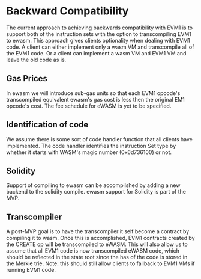 # Backward Compatibility
The current approach to achieving backwards compatibility with EVM1 is to
support both of the instruction sets with the option to transcompiling EVM1 to 
ewasm. This approach gives clients optionality when dealing with EVM1 code.
A client can either implement only a wasm VM and transcompile all of the EVM1
code. Or a client can implement a wasm VM and EVM1 VM and leave the old code as
is.

## Gas Prices
In ewasm we will introduce sub-gas units so that each EVM1 opcode's
transcompiled equivalent ewasm's gas cost is less then the original EM1 opcode's
cost. The fee schedule for eWASM is yet to be specified.

## Identification of code
We assume there is some sort of code handler function that all clients have 
implemented. The code handler identifies the instruction Set type by whether it
starts with WASM's magic number (0x6d736100) or not.

## Solidity
Support of compiling to ewasm can be accompilshed by adding a new backend to
the solidity compile. ewasm support for Solidity is part of the MVP.

## Transcompiler
A post-MVP goal is to have the transcompiler it self become a contract by
compiling it to wasm. Once this is accomplished, EVM1 contracts created by 
the CREATE op will be transcompiled to eWASM. This will also allow us to assume
that all EVM1 code is now transcompiled eWASM code, which should be reflected
in the state root since the has of the code is stored in the Merkle trie. Note:
this should still allow clients to fallback to EVM1 VMs if running EVM1 code.
